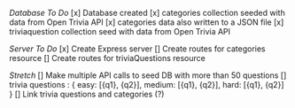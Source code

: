*Database To Do*
[x] Database created
[x] categories collection seeded with data from Open Trivia API
    [x] categories data also written to a JSON file 
[x] triviaquestion collection seed with data from Open Trivia API

*Server To Do*
[x] Create Express server
[] Create routes for categories resource
[] Create routes for triviaQuestions resource

*Stretch*
[] Make multiple API calls to seed DB with more than 50 questions
    [] trivia questions : {
        easy: [{q1}, {q2}],
        medium: [{q1}, {q2}],
        hard: [{q1}, {q2}]
    }
[] Link trivia questions and categories (?)

